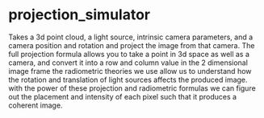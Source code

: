 # projection_simulator
Takes a 3d point cloud, a light source, intrinsic camera parameters, and a camera position and rotation and project the image from that camera. 
The full projection formula allows you to take a point in 3d space as well
as a camera, and convert it into a row and column value in the 2 dimensional image frame
the radiometric theories we use allow us to understand how the rotation and translation
of light sources affects the produced image. with the power of these 
projection and radiometric formulas we can figure out the placement and intensity
of each pixel such that it produces a coherent image.
